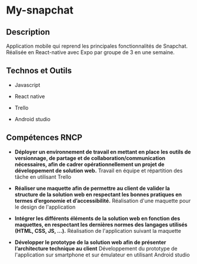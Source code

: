 # My-snapchat

## Description
Application mobile qui reprend les principales fonctionnalités de Snapchat. Réalisée en React-native avec Expo par groupe de 3 en une semaine. 

## Technos et Outils
- Javascript
- React native

- Trello
- Android studio

## Compétences RNCP

- **Déployer un environnement de travail en mettant en place les outils de versionnage, de partage et de collaboration/communication nécessaires, afin de cadrer opérationnellement un projet de développement de solution web.**
Travail en équipe et répartition des tâche en utilisant Trello

- **Réaliser une maquette afin de permettre au client de valider la structure de la solution web en respectant les bonnes pratiques en termes d’ergonomie et d’accessibilité.**
Réalisation d'une maquette pour le design de l'application

- **Intégrer les différents éléments de la solution web en fonction des maquettes, en respectant les dernières normes des langages utilisés (HTML, CSS, JS, …).**
Réalisation de l'application suivant la maquette

- **Développer le prototype de la solution web afin de présenter l’architecture technique au client**
Développement du prototype de l'application sur smartphone et sur émulateur en utilisant Android studio


